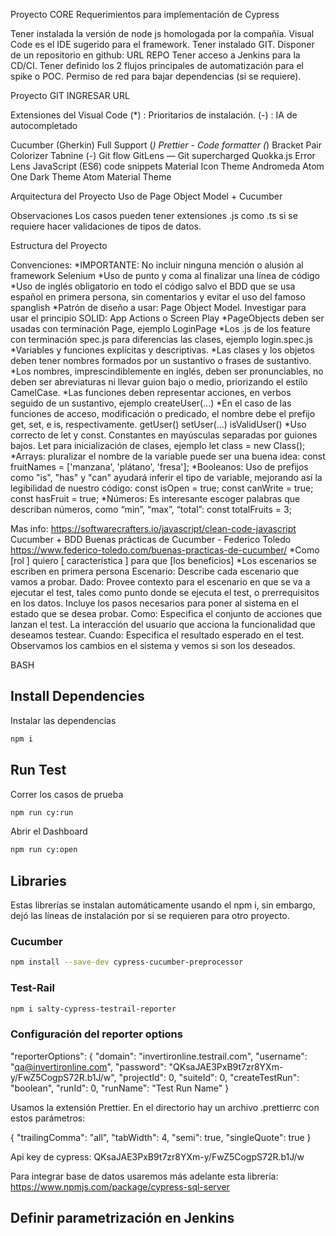 Proyecto CORE
Requerimientos para implementación de Cypress

Tener instalada la versión de node js homologada por la compañía.
Visual Code es el IDE sugerido para el framework.
Tener instalado GIT.
Disponer de un repositorio en github: URL REPO
Tener acceso a Jenkins para la CD/CI.
Tener definido los 2 flujos principales de automatización para el spike o POC.
Permiso de red para bajar dependencias (si se requiere).

Proyecto GIT
INGRESAR URL

Extensiones del Visual Code
(\*) : Prioritarios de instalación.
(-) : IA de autocompletado

Cucumber (Gherkin) Full Support (_)
Prettier - Code formatter (_)
Bracket Pair Colorizer
Tabnine (-)
Git flow
GitLens — Git supercharged
Quokka.js
Error Lens
JavaScript (ES6) code snippets
Material Icon Theme
Andromeda
Atom One Dark Theme
Atom Material Theme

Arquitectura del Proyecto
Uso de Page Object Model + Cucumber

Observaciones
Los casos pueden tener extensiones .js como .ts si se requiere hacer validaciones de tipos de datos.

Estructura del Proyecto

Convenciones:
*IMPORTANTE: No incluir ninguna mención o alusión al framework Selenium
*Uso de punto y coma al finalizar una línea de código
*Uso de inglés obligatorio en todo el código salvo el BDD que se usa español en primera persona, sin comentarios y evitar el uso del famoso spanglish
*Patrón de diseño a usar: Page Object Model. Investigar para usar el principio SOLID: App Actions o Screen Play
*PageObjects deben ser usadas con terminación Page, ejemplo LoginPage
*Los .js de los feature con terminación spec.js para diferencias las clases, ejemplo login.spec.js
*Variables y funciones explícitas y descriptivas.
*Las clases y los objetos deben tener nombres formados por un sustantivo o frases de sustantivo.
*Los nombres, imprescindiblemente en inglés, deben ser pronunciables, no deben ser abreviaturas ni llevar guion bajo o medio, priorizando el estilo CamelCase.
*Las funciones deben representar acciones, en verbos seguido de un sustantivo, ejemplo createUser(...)
*En el caso de las funciones de acceso, modificación o predicado, el nombre debe el prefijo get, set, e is, respectivamente. getUser() setUser(...) isValidUser()
*Uso correcto de let y const. Constantes en mayúsculas separadas por guiones bajos. Let para inicialización de clases, ejemplo let class = new Class();
*Arrays: pluralizar el nombre de la variable puede ser una buena idea: const fruitNames = ['manzana', 'plátano', 'fresa'];
*Booleanos: Uso de prefijos como "is", "has" y "can" ayudará inferir el tipo de variable, mejorando así la legibilidad de nuestro código: const isOpen = true; const canWrite = true; const hasFruit = true;
\*Números: Es interesante escoger palabras que describan números, como “min”, “max”, “total”: const totalFruits = 3;

Mas info: https://softwarecrafters.io/javascript/clean-code-javascript
Cucumber + BDD
Buenas prácticas de Cucumber - Federico Toledo
https://www.federico-toledo.com/buenas-practicas-de-cucumber/
*Como [rol ] quiero [ característica ] para que [los beneficios]
*Los escenarios se escriben en primera persona
Escenario: Describe cada escenario que vamos a probar.
Dado: Provee contexto para el escenario en que se va a ejecutar el test, tales como punto donde se ejecuta el test, o prerrequisitos en los datos. Incluye los pasos necesarios para poner al sistema en el estado que se desea probar.
Como: Especifica el conjunto de acciones que lanzan el test. La interacción del usuario que acciona la funcionalidad que deseamos testear.
Cuando: Especifica el resultado esperado en el test. Observamos los cambios en el sistema y vemos si son los deseados.

BASH

## Install Dependencies

Instalar las dependencias

```bash
npm i
```

## Run Test

Correr los casos de prueba

```bash
npm run cy:run
```

Abrir el Dashboard

```bash
npm run cy:open
```

## Libraries

Estas librerías se instalan automáticamente usando el npm i, sin embargo, dejó las líneas de instalación por si se requieren para otro proyecto.

### Cucumber

```bash
npm install --save-dev cypress-cucumber-preprocessor
```

### Test-Rail

```bash
npm i salty-cypress-testrail-reporter
```

### Configuración del reporter options

"reporterOptions": {
"domain": "invertironline.testrail.com",
"username": "qa@invertironline.com",
"password": "QKsaJAE3PxB9t7zr8YXm-y/FwZ5CogpS72R.b1J/w",
"projectId": 0,
"suiteId": 0,
"createTestRun": "boolean",
"runId": 0,
"runName": "Test Run Name"
}

Usamos la extensión Prettier.
En el directorio hay un archivo .prettierrc con estos parámetros:

{
"trailingComma": "all",
"tabWidth": 4,
"semi": true,
"singleQuote": true
}

Api key de cypress:
QKsaJAE3PxB9t7zr8YXm-y/FwZ5CogpS72R.b1J/w

Para integrar base de datos usaremos más adelante esta librería:
https://www.npmjs.com/package/cypress-sql-server

## Definir parametrización en Jenkins
